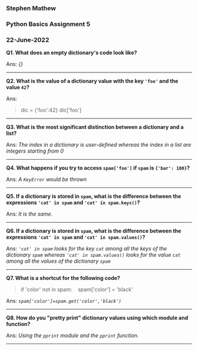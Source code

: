 ### Stephen Mathew
### Python Basics Assignment 5
### 22-June-2022

**Q1. What does an empty dictionary's code look like?**

Ans: _{}_ 

- - - 

**Q2. What is the value of a dictionary value with the key `'foo'` and the value `42`?**

Ans: 
> dic = {'foo':42}
> dic['foo'] 

- - - 

**Q3. What is the most significant distinction between a dictionary and a list?**

Ans: _The index in a dictionary is user-defined whereas the index in a list are integers starting from 0_ 

- - - 

**Q4. What happens if you try to access `spam['foo']` if `spam` is `{'bar': 100}`?**

Ans: _A `KeyError` would be thrown_ 

- - - 

**Q5. If a dictionary is stored in `spam`, what is the difference between the expressions `'cat' in spam` and `'cat' in spam.keys()`?**

Ans: _It is the same._ 

- - - 

**Q6. If a dictionary is stored in `spam`, what is the difference between the expressions `'cat' in spam` and `'cat' in spam.values()`?**

Ans: _`'cat' in spam` looks for the key `cat` among all the keys of the dictionary `spam` whereas `'cat' in spam.values()` looks for the value `cat` among all the values of the dictionary `spam`_ 

- - - 

**Q7. What is a shortcut for the following code?**
> if 'color' not in spam:
> &nbsp;&nbsp;&nbsp;spam['color'] = 'black'


Ans: _`spam['color']=spam.get('color','black')`_ 

- - - 

**Q8. How do you "pretty print" dictionary values using which module and function?**

Ans: _Using the `pprint` module and the `pprint` function._ 

- - - 
